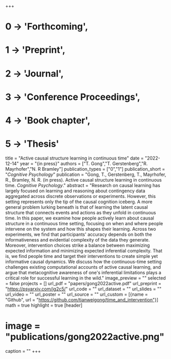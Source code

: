 +++
# 0 -> 'Forthcoming',
# 1 -> 'Preprint',
# 2 -> 'Journal',
# 3 -> 'Conference Proceedings',
# 4 -> 'Book chapter',
# 5 -> 'Thesis'

title = "Active causal structure learning in continuous time"
date = "2022-12-14"
year = "{in press}"
authors = ["T. Gong","T. Gerstenberg","R. Mayrhofer","N. R Bramley"]
publication_types = ["0","1"]
publication_short = "_Cognitive Psychology_"
publication = "Gong, T., Gerstenberg, T., Mayrhofer, R., Bramley, N. R. (in press). Active causal structure learning in continuous time. _Cognitive Psychology_."
abstract = "Research on causal learning has largely focused on learning and reasoning about contingency data aggregated across discrete observations or experiments. However, this setting represents only the tip of the causal cognition iceberg. A more general problem lurking beneath is that of learning the latent causal structure that connects events and actions as they unfold in continuous time. In this paper, we examine how people actively learn about causal structure in a continuous time setting, focusing on when and where people intervene on the system and how this shapes their learning. Across two experiments, we find that participants' accuracy depends on both the informativeness and evidential complexity of the data they generate. Moreover, intervention choices strike a balance between maximizing expected information and minimizing expected inferential complexity. That is, we find people time and target their interventions to create simple yet informative causal dynamics. We discuss how the continuous-time setting challenges existing computational accounts of active causal learning, and argue that metacognitive awareness of one's inferential limitations plays a critical role for successful learning in the wild."
image_preview = ""
selected = false
projects = []
url_pdf = "papers/gong2022active.pdf"
url_preprint = "https://psyarxiv.com/jg2c5/"
url_code = ""
url_dataset = ""
url_slides = ""
url_video = ""
url_poster = ""
url_source = ""
url_custom = [{name = "Github", url = "https://github.com/tianweigong/time_and_intervention"}]
math = true
highlight = true
[header]
# image = "publications/gong2022active.png"
caption = ""
+++